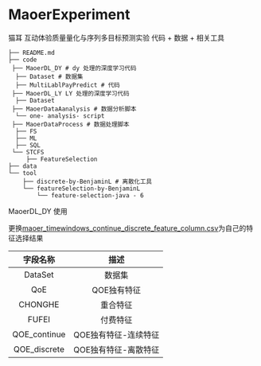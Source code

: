 # MaoerExperiment
猫耳 互动体验质量量化与序列多目标预测实验 代码 + 数据 + 相关工具
    
    ├── README.md
    ├── code
     ├── MaoerDL_DY # dy 处理的深度学习代码
      ├── Dataset # 数据集
      ├── MultiLablPayPredict # 代码
     ├── MaoerDL_LY LY 处理的深度学习代码
      ├── Dataset
     ├── MaoerDataAanalysis # 数据分析脚本
      └── one- analysis- script
     ├── MaoerDataProcess # 数据处理脚本
      ├── FS
      ├── ML
      ├── SQL
     └── STCFS
         ├── FeatureSelection
    ├── data
    └── tool
        ├── discrete-by-BenjaminL # 离散化工具
        └── featureSelection-by-BenjaminL
            └── feature-selection-java - 6



MaoerDL_DY 使用

更换[maoer_timewindows_continue_discrete_feature_column.csv](code%2FMaoerDL_DY%2FDataset%2Fmaoer_timewindows_continue_discrete_feature_column.csv)为自己的特征选择结果

| 字段名称 | 描述 |
| :--: | :--: |
| DataSet | 数据集 |
| QoE | QOE独有特征 |
| CHONGHE | 重合特征 |
| FUFEI | 付费特征 |
| QOE_continue | QOE独有特征-连续特征 |
| QOE_discrete | QOE独有特征-离散特征 |
